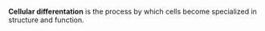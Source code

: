 **Cellular differentation** is the process by which cells become specialized in structure and function.